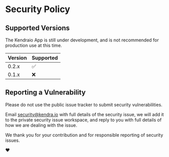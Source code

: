 # Security Policy

## Supported Versions

The Kendraio App is still under development, and is not recommended for production use at this time.

| Version | Supported          |
| ------- | ------------------ |
| 0.2.x   | :white_check_mark: |
| 0.1.x   | :x:                |

## Reporting a Vulnerability

Please do not use the public issue tracker to submit security vulnerabilities.

Email security@kendra.io with full details of the security issue,
we will add it to the private security issue workspace, and reply to
you with full details of how we are dealing with the issue.

We thank you for your contribution and for responsible 
reporting of security issues.

:heart:
